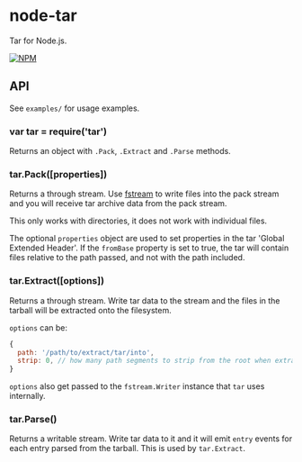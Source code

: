 # node-tar

Tar for Node.js.

[![NPM](https://nodei.co/npm/tar.png)](https://nodei.co/npm/tar/)

## API

See `examples/` for usage examples.

### var tar = require('tar')

Returns an object with `.Pack`, `.Extract` and `.Parse` methods.

### tar.Pack([properties])

Returns a through stream. Use
[fstream](https://npmjs.org/package/fstream) to write files into the
pack stream and you will receive tar archive data from the pack
stream.

This only works with directories, it does not work with individual files.

The optional `properties` object are used to set properties in the tar
'Global Extended Header'. If the `fromBase` property is set to true,
the tar will contain files relative to the path passed, and not with
the path included.

### tar.Extract([options])

Returns a through stream. Write tar data to the stream and the files
in the tarball will be extracted onto the filesystem.

`options` can be:

```js
{
  path: '/path/to/extract/tar/into',
  strip: 0, // how many path segments to strip from the root when extracting
}
```

`options` also get passed to the `fstream.Writer` instance that `tar`
uses internally.

### tar.Parse()

Returns a writable stream. Write tar data to it and it will emit
`entry` events for each entry parsed from the tarball. This is used by
`tar.Extract`.
